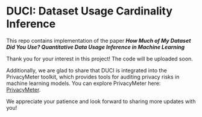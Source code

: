 # DUCI: Dataset Usage Cardinality Inference
This repo contains implementation of the paper ***How Much of My Dataset Did You Use? Quantitative Data Usage Inference in Machine Learning***

Thank you for your interest in this project! The code will be uploaded soon.

Additionally, we are glad to share that DUCI is integrated into the PrivacyMeter toolkit, which provides tools for auditing privacy risks in machine learning models. You can explore PrivacyMeter here: [PrivacyMeter](https://github.com/privacytrustlab/ml_privacy_meter).

We appreciate your patience and look forward to sharing more updates with you!

